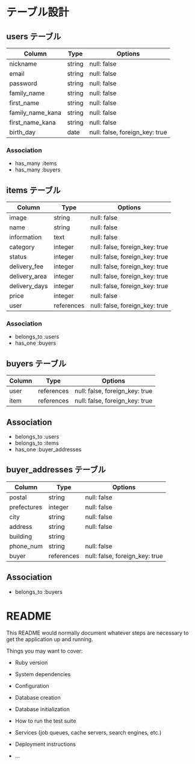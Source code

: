 # テーブル設計

## users テーブル

| Column           | Type    | Options                        |
| ---------------- | ------- | ------------------------------ |
| nickname         | string  | null: false                    |
| email            | string  | null: false                    |
| password         | string  | null: false                    |
| family_name      | string  | null: false                    |
| first_name       | string  | null: false                    |
| family_name_kana | string  | null: false                    |
| first_name_kana  | string  | null: false                    |
| birth_day        | date    | null: false, foreign_key: true |

### Association

- has_many :items
- has_many :buyers

## items テーブル

| Column        | Type       | Options                        |
| ------------- | ---------- | ------------------------------ |
| image         | string     | null: false                    |
| name          | string     | null: false                    |
| information   | text       | null: false                    |
| category      | integer    | null: false, foreign_key: true |
| status        | integer    | null: false, foreign_key: true |
| delivery_fee  | integer    | null: false, foreign_key: true |
| delivery_area | integer    | null: false, foreign_key: true |
| delivery_days | integer    | null: false, foreign_key: true |
| price         | integer    | null: false                    |
| user          | references | null: false, foreign_key: true |

### Association

- belongs_to :users
- has_one :buyers

## buyers テーブル

| Column | Type       | Options                        |
| ------ | ---------- | ------------------------------ |
| user   | references | null: false, foreign_key: true |
| item   | references | null: false, foreign_key: true |

## Association

- belongs_to :users
- belongs_to :items
- has_one :buyer_addresses

## buyer_addresses テーブル

| Column      | Type       | Options                        |
| ----------- | ---------- | ------------------------------ |
| postal      | string     | null: false                    |
| prefectures | integer    | null: false                    |
| city        | string     | null: false                    |
| address     | string     | null: false                    |
| building    | string     |                                |
| phone_num   | string     | null: false                    |
| buyer       | references | null: false, foreign_key: true |

## Association

- belongs_to :buyers

# README

This README would normally document whatever steps are necessary to get the
application up and running.

Things you may want to cover:

* Ruby version

* System dependencies

* Configuration

* Database creation

* Database initialization

* How to run the test suite

* Services (job queues, cache servers, search engines, etc.)

* Deployment instructions

* ...
